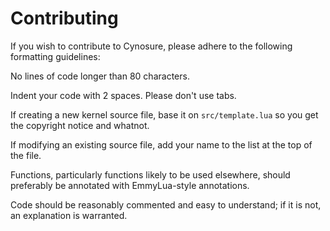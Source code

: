 # Contributing

If you wish to contribute to Cynosure, please adhere to the following formatting guidelines:

No lines of code longer than 80 characters.

Indent your code with 2 spaces. Please don't use tabs.

If creating a new kernel source file, base it on `src/template.lua` so you get the copyright notice and whatnot.

If modifying an existing source file, add your name to the list at the top of the file.

Functions, particularly functions likely to be used elsewhere, should preferably be annotated with EmmyLua-style annotations.

Code should be reasonably commented and easy to understand; if it is not, an explanation is warranted.
